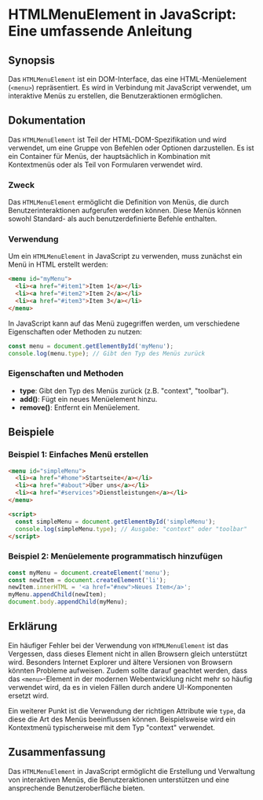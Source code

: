 <!--
Meta Description: # HTMLMenuElement in JavaScript: Eine umfassende Anleitung ## Synopsis Das `HTMLMenuElement` ist ein DOM-Interface, das eine HTML-Menüelement (`<menu>...
Meta Keywords: ein, menu, das, menüs, htmlmenuelement
-->

# HTMLMenuElement in JavaScript: Eine umfassende Anleitung

## Synopsis
Das `HTMLMenuElement` ist ein DOM-Interface, das eine HTML-Menüelement (`<menu>`) repräsentiert. Es wird in Verbindung mit JavaScript verwendet, um interaktive Menüs zu erstellen, die Benutzeraktionen ermöglichen.

## Dokumentation
Das `HTMLMenuElement` ist Teil der HTML-DOM-Spezifikation und wird verwendet, um eine Gruppe von Befehlen oder Optionen darzustellen. Es ist ein Container für Menüs, der hauptsächlich in Kombination mit Kontextmenüs oder als Teil von Formularen verwendet wird.

### Zweck
Das `HTMLMenuElement` ermöglicht die Definition von Menüs, die durch Benutzerinteraktionen aufgerufen werden können. Diese Menüs können sowohl Standard- als auch benutzerdefinierte Befehle enthalten.

### Verwendung
Um ein `HTMLMenuElement` in JavaScript zu verwenden, muss zunächst ein Menü in HTML erstellt werden:

```html
<menu id="myMenu">
  <li><a href="#item1">Item 1</a></li>
  <li><a href="#item2">Item 2</a></li>
  <li><a href="#item3">Item 3</a></li>
</menu>
```

In JavaScript kann auf das Menü zugegriffen werden, um verschiedene Eigenschaften oder Methoden zu nutzen:

```javascript
const menu = document.getElementById('myMenu');
console.log(menu.type); // Gibt den Typ des Menüs zurück
```

### Eigenschaften und Methoden
- **type**: Gibt den Typ des Menüs zurück (z.B. "context", "toolbar").
- **add()**: Fügt ein neues Menüelement hinzu.
- **remove()**: Entfernt ein Menüelement.

## Beispiele
### Beispiel 1: Einfaches Menü erstellen
```html
<menu id="simpleMenu">
  <li><a href="#home">Startseite</a></li>
  <li><a href="#about">Über uns</a></li>
  <li><a href="#services">Dienstleistungen</a></li>
</menu>

<script>
  const simpleMenu = document.getElementById('simpleMenu');
  console.log(simpleMenu.type); // Ausgabe: "context" oder "toolbar"
</script>
```

### Beispiel 2: Menüelemente programmatisch hinzufügen
```javascript
const myMenu = document.createElement('menu');
const newItem = document.createElement('li');
newItem.innerHTML = '<a href="#new">Neues Item</a>';
myMenu.appendChild(newItem);
document.body.appendChild(myMenu);
```

## Erklärung
Ein häufiger Fehler bei der Verwendung von `HTMLMenuElement` ist das Vergessen, dass dieses Element nicht in allen Browsern gleich unterstützt wird. Besonders Internet Explorer und ältere Versionen von Browsern könnten Probleme aufweisen. Zudem sollte darauf geachtet werden, dass das `<menu>`-Element in der modernen Webentwicklung nicht mehr so häufig verwendet wird, da es in vielen Fällen durch andere UI-Komponenten ersetzt wird.

Ein weiterer Punkt ist die Verwendung der richtigen Attribute wie `type`, da diese die Art des Menüs beeinflussen können. Beispielsweise wird ein Kontextmenü typischerweise mit dem Typ "context" verwendet.

## Zusammenfassung
Das `HTMLMenuElement` in JavaScript ermöglicht die Erstellung und Verwaltung von interaktiven Menüs, die Benutzeraktionen unterstützen und eine ansprechende Benutzeroberfläche bieten.